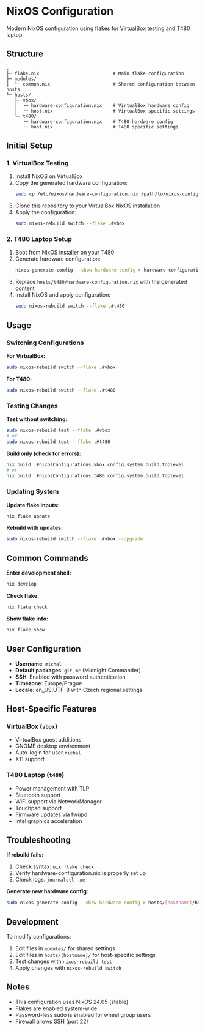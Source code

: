 # NixOS Configuration

Modern NixOS configuration using flakes for VirtualBox testing and T480 laptop.

## Structure

```
.
├─ flake.nix                           # Main flake configuration
├─ modules/
│  └─ common.nix                       # Shared configuration between hosts
└─ hosts/
   ├─ vbox/
   │  ├─ hardware-configuration.nix    # VirtualBox hardware config
   │  └─ host.nix                      # VirtualBox specific settings
   └─ t480/
      ├─ hardware-configuration.nix    # T480 hardware config
      └─ host.nix                      # T480 specific settings
```

## Initial Setup

### 1. VirtualBox Testing

1. Install NixOS on VirtualBox
2. Copy the generated hardware configuration:
   ```bash
   sudo cp /etc/nixos/hardware-configuration.nix /path/to/nixos-config/hosts/vbox/
   ```
3. Clone this repository to your VirtualBox NixOS installation
4. Apply the configuration:
   ```bash
   sudo nixos-rebuild switch --flake .#vbox
   ```

### 2. T480 Laptop Setup

1. Boot from NixOS installer on your T480
2. Generate hardware configuration:
   ```bash
   nixos-generate-config --show-hardware-config > hardware-configuration.nix
   ```
3. Replace `hosts/t480/hardware-configuration.nix` with the generated content
4. Install NixOS and apply configuration:
   ```bash
   sudo nixos-rebuild switch --flake .#t480
   ```

## Usage

### Switching Configurations

**For VirtualBox:**
```bash
sudo nixos-rebuild switch --flake .#vbox
```

**For T480:**
```bash
sudo nixos-rebuild switch --flake .#t480
```

### Testing Changes

**Test without switching:**
```bash
sudo nixos-rebuild test --flake .#vbox
# or
sudo nixos-rebuild test --flake .#t480
```

**Build only (check for errors):**
```bash
nix build .#nixosConfigurations.vbox.config.system.build.toplevel
# or
nix build .#nixosConfigurations.t480.config.system.build.toplevel
```

### Updating System

**Update flake inputs:**
```bash
nix flake update
```

**Rebuild with updates:**
```bash
sudo nixos-rebuild switch --flake .#vbox --upgrade
```

## Common Commands

**Enter development shell:**
```bash
nix develop
```

**Check flake:**
```bash
nix flake check
```

**Show flake info:**
```bash
nix flake show
```

## User Configuration

- **Username**: `michal`
- **Default packages**: `git`, `mc` (Midnight Commander)
- **SSH**: Enabled with password authentication
- **Timezone**: Europe/Prague
- **Locale**: en_US.UTF-8 with Czech regional settings

## Host-Specific Features

### VirtualBox (`vbox`)
- VirtualBox guest additions
- GNOME desktop environment
- Auto-login for user `michal`
- X11 support

### T480 Laptop (`t480`)
- Power management with TLP
- Bluetooth support
- WiFi support via NetworkManager
- Touchpad support
- Firmware updates via fwupd
- Intel graphics acceleration

## Troubleshooting

**If rebuild fails:**
1. Check syntax: `nix flake check`
2. Verify hardware-configuration.nix is properly set up
3. Check logs: `journalctl -xe`

**Generate new hardware config:**
```bash
sudo nixos-generate-config --show-hardware-config > hosts/[hostname]/hardware-configuration.nix
```

## Development

To modify configurations:
1. Edit files in `modules/` for shared settings
2. Edit files in `hosts/[hostname]/` for host-specific settings
3. Test changes with `nixos-rebuild test`
4. Apply changes with `nixos-rebuild switch`

## Notes

- This configuration uses NixOS 24.05 (stable)
- Flakes are enabled system-wide
- Password-less sudo is enabled for wheel group users
- Firewall allows SSH (port 22)